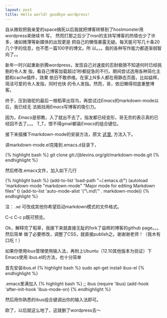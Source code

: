 ```yaml
---
layout: post
title: Hello world! goodbye wordpress!
---
```


自从微软把我亲爱的space搞死以后我就把博客转移到了hostmonster用wordpress来继续书
写， 然而打那之后少了msn的支持写博客的热情也少了许多，诸如微薄等新媒体的出现更是
把自己的懒惰暴露无疑。每天能可写几十条20几个字的信息，也不愿一篇100字的博文。所
以。。。我的各种写作能力都逐渐弱智向了。。

新年一时兴起重新折腾wordpress，发现自己对速度的忍耐极限不知道何时已经挑剔的令人发
指，看自己博客加载超过1秒都捉急的不行。期间尝试选用各种简化主题和cache插件，效果
依旧不敢恭维。在家上N多人都在用静态页面，比如益辉，简洁可爱的令人发指，同时也快
的令人发指。然而，哥，依旧懒得彻底重整博客。

终于，压到骆驼的最后一根稻草出现鸟，再尝试过*Emacs*的markdown-mode以后，我已经无
法抵挡用*Emacs*写博客的吸引力。

因为，*Emacs*是邪教，入了就出不去了。指发都已经变形，哥无奈的表示真的已经回不去了。。。
T_T，恨不得gmail都装*Emacs*的组合键位。

接下来插播下markdown-mode的安装方法，原文
[这里](http://jblevins.org/projects/markdown-mode/), 方法入下。

讲markdown-mode.el克隆到.emacs.d目录下，

{% highlight bash %}
git clone git://jblevins.org/git/markdown-mode.git
{% endhighlight %}

然后修改.emacs文件，加入如下几行

{% highlight bash %}
(add-to-list 'load-path "~/.emacs.d/")
(autoload 'markdown-mode "markdown-mode"
   "Major mode for editing Markdown files" t)
(add-to-list 'auto-mode-alist '("\\.md\\'" . markdown-mode))
{% endhighlight %}

注：`.md` 可改成其他你希望启动markdown模式的文件格式。

C-c C-c p既可预览。

Ok，解释完了稻草，我接下来就直接无耻的fork了益辉的博客的github page。。。然后简单
做了必要修改，调整了CSS，就直接publish之。谢谢谢老师！（我木有口吃！）

如果你使用ibus管理使用输入法，再附上Ubuntu（12.10其他版本为验证）下Emacs使用
ibus.el的方法，也十分简单

首先安装ibus.el
{% highlight bash %}
sudo apt-get install ibus-el
{% endhighlight %}

.emacs里满加入
{% highlight bash %}
;; ibus
(require 'ibus)
 (add-hook 'after-init-hook 'ibus-mode-on)
{% endhighlight %}

然后用你熟悉的ibus组合键调出你的输入法即可。

欧了，以后就这么地了，这就删了wordpress去～
